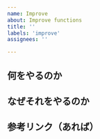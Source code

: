 ```yaml
---
name: Improve
about: Improve functions
title: ''
labels: 'improve'
assignees: ''

---
```


## 何をやるのか

## なぜそれをやるのか

## 参考リンク（あれば）

